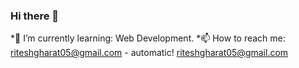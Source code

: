 ### Hi there 👋

*🌱 I’m currently learning: Web Development.
*📫 How to reach me: riteshgharat05@gmail.com - automatic! [riteshgharat05@gmail.com](riteshgharat05@gmail.com)
